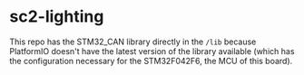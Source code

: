 # sc2-lighting
This repo has the STM32_CAN library directly in the `/lib` because PlatformIO doesn't have the latest version of the library available (which has the configuration necessary for the STM32F042F6, the MCU of this board). 